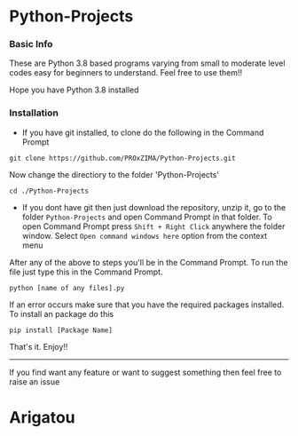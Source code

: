 # Python-Projects
### Basic Info
These are Python 3.8 based programs varying from small to moderate level codes easy for beginners to understand. Feel free to use them!!

Hope you have Python 3.8 installed
### Installation
* If you have git installed, to clone do the following in the Command Prompt
```
git clone https://github.com/PROxZIMA/Python-Projects.git
```
Now change the directiory to the folder 'Python-Projects'
```
cd ./Python-Projects
```
* If you dont have git then just download the repository, unzip it, go to the folder `Python-Projects` and open Command Prompt in that folder. To open Command Prompt press `Shift + Right Click` anywhere the folder window. Select `Open command windows here` option from the context menu

After any of the above to steps you'll be in the Command Prompt. To run the file just type this in the Command Prompt.
```
python [name of any files].py
```
If an error occurs make sure that you have the required packages installed. To install an package do this
```
pip install [Package Name]
```
That's it. Enjoy!!
___
If you find want any feature or want to suggest something then feel free to raise an issue 
# Arigatou
